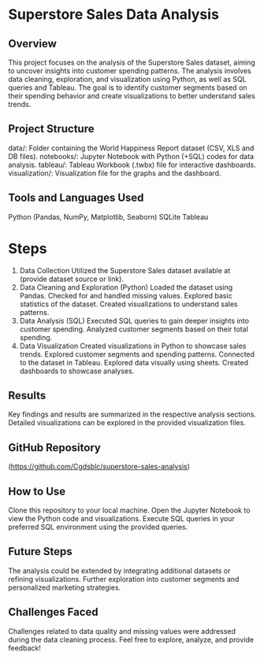 # Superstore Sales Data Analysis

## Overview

This project focuses on the analysis of the Superstore Sales dataset, aiming to uncover insights into customer spending patterns. The analysis involves data cleaning, exploration, and visualization using Python, as well as SQL queries and Tableau. The goal is to identify customer segments based on their spending behavior and create visualizations to better understand sales trends.


## Project Structure

data/: Folder containing the World Happiness Report dataset (CSV, XLS and DB files).
notebooks/: Jupyter Notebook with Python (+SQL) codes for data analysis.
tableau/: Tableau Workbook (.twbx) file for interactive dashboards.
visualization/: Visualization file for the graphs and the dashboard.

## Tools and Languages Used

Python (Pandas, NumPy, Matplotlib, Seaborn)
SQLite
Tableau

# Steps

1. Data Collection
Utilized the Superstore Sales dataset available at (provide dataset source or link).
2. Data Cleaning and Exploration (Python)
Loaded the dataset using Pandas.
Checked for and handled missing values.
Explored basic statistics of the dataset.
Created visualizations to understand sales patterns.
3. Data Analysis (SQL)
Executed SQL queries to gain deeper insights into customer spending.
Analyzed customer segments based on their total spending.
4. Data Visualization
Created visualizations in Python to showcase sales trends.
Explored customer segments and spending patterns.
Connected to the dataset in Tableau.
Explored data visually using sheets.
Created dashboards to showcase analyses.


## Results

Key findings and results are summarized in the respective analysis sections.
Detailed visualizations can be explored in the provided visualization files.

## GitHub Repository

(https://github.com/Cgdsblc/superstore-sales-analysis)

## How to Use

Clone this repository to your local machine.
Open the Jupyter Notebook to view the Python code and visualizations.
Execute SQL queries in your preferred SQL environment using the provided queries.

## Future Steps

The analysis could be extended by integrating additional datasets or refining visualizations.
Further exploration into customer segments and personalized marketing strategies.

## Challenges Faced

Challenges related to data quality and missing values were addressed during the data cleaning process.
Feel free to explore, analyze, and provide feedback!
